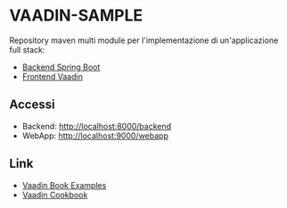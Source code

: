 # VAADIN-SAMPLE

Repository maven multi module per l'implementazione di un'applicazione full stack:

- [Backend Spring Boot](./backend/)
- [Frontend Vaadin](./webapp/)

## Accessi

- Backend: <http://localhost:8000/backend>
- WebApp: <http://localhost:9000/webapp>

## Link

- [Vaadin Book Examples](<https://github.com/vaadin/book-examples/>)
- [Vaadin Cookbook](<https://cookbook.vaadin.com/>)
